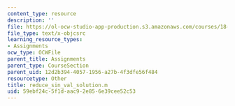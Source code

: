 ```yaml
---
content_type: resource
description: ''
file: https://ol-ocw-studio-app-production.s3.amazonaws.com/courses/18-085-computational-science-and-engineering-i-summer-2020/59ebf24c5f1daac92e856e39cee52c53_reduce_sin_val_solution.m
file_type: text/x-objcsrc
learning_resource_types:
- Assignments
ocw_type: OCWFile
parent_title: Assignments
parent_type: CourseSection
parent_uid: 12d2b394-4057-1956-a27b-4f3dfe56f484
resourcetype: Other
title: reduce_sin_val_solution.m
uid: 59ebf24c-5f1d-aac9-2e85-6e39cee52c53
---
```

